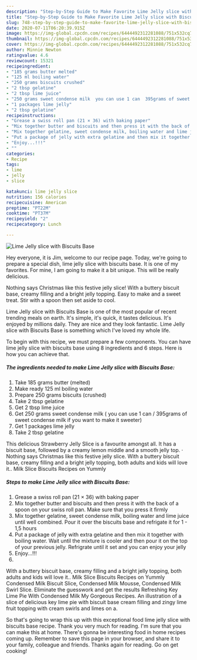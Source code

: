 ```yaml
---
description: "Step-by-Step Guide to Make Favorite Lime Jelly slice with Biscuits Base"
title: "Step-by-Step Guide to Make Favorite Lime Jelly slice with Biscuits Base"
slug: 748-step-by-step-guide-to-make-favorite-lime-jelly-slice-with-biscuits-base
date: 2020-07-11T06:20:39.915Z
image: https://img-global.cpcdn.com/recipes/6444492312281088/751x532cq70/lime-jelly-slice-with-biscuits-base-recipe-main-photo.jpg
thumbnail: https://img-global.cpcdn.com/recipes/6444492312281088/751x532cq70/lime-jelly-slice-with-biscuits-base-recipe-main-photo.jpg
cover: https://img-global.cpcdn.com/recipes/6444492312281088/751x532cq70/lime-jelly-slice-with-biscuits-base-recipe-main-photo.jpg
author: Minnie Newton
ratingvalue: 4.6
reviewcount: 15321
recipeingredient:
- "185 grams butter melted"
- "125 ml boiling water"
- "250 grams biscuits crushed"
- "2 tbsp gelatine"
- "2 tbsp lime juice"
- "250 grams sweet condense milk  you can use 1 can  395grams of sweet condense milk if you want to make it sweeter"
- "1 packages lime jelly"
- "2 tbsp gelatine"
recipeinstructions:
- "Grease a swiss roll pan (21 × 36) with baking paper"
- "Mix together butter and biscuits and then press it with the back of a spoon on your swiss roll pan. Make sure that you press it firmly"
- "Mix together gelatine, sweet condense milk, boiling water and lime juice until well combined. Pour it over the biscuits base and refrigate it for 1 - 1,5 hours"
- "Put a package of jelly with extra gelatine and then mix it together with boiling water. Wait until the mixture is cooler and then pour it on the top of your previous jelly. Refrigrate until it set and you can enjoy your jelly"
- "Enjoy...!!!"
- ""
categories:
- Recipe
tags:
- lime
- jelly
- slice

katakunci: lime jelly slice 
nutrition: 156 calories
recipecuisine: American
preptime: "PT22M"
cooktime: "PT37M"
recipeyield: "2"
recipecategory: Lunch

---
```



![Lime Jelly slice with Biscuits Base](https://img-global.cpcdn.com/recipes/6444492312281088/751x532cq70/lime-jelly-slice-with-biscuits-base-recipe-main-photo.jpg)

Hey everyone, it is Jim, welcome to our recipe page. Today, we're going to prepare a special dish, lime jelly slice with biscuits base. It is one of my favorites. For mine, I am going to make it a bit unique. This will be really delicious.

Nothing says Christmas like this festive jelly slice! With a buttery biscuit base, creamy filling and a bright jelly topping. Easy to make and a sweet treat. Stir with a spoon then set aside to cool.

Lime Jelly slice with Biscuits Base is one of the most popular of recent trending meals on earth. It's simple, it's quick, it tastes delicious. It's enjoyed by millions daily. They are nice and they look fantastic. Lime Jelly slice with Biscuits Base is something which I've loved my whole life.


To begin with this recipe, we must prepare a few components. You can have lime jelly slice with biscuits base using 8 ingredients and 6 steps. Here is how you can achieve that.

<!--inarticleads1-->

##### The ingredients needed to make Lime Jelly slice with Biscuits Base:

1. Take 185 grams butter (melted)
1. Make ready 125 ml boiling water
1. Prepare 250 grams biscuits (crushed)
1. Take 2 tbsp gelatine
1. Get 2 tbsp lime juice
1. Get 250 grams sweet condense milk ( you can use 1 can / 395grams of sweet condense milk if you want to make it sweeter)
1. Get 1 packages lime jelly
1. Take 2 tbsp gelatine


This delicious Strawberry Jelly Slice is a favourite amongst all. It has a biscuit base, followed by a creamy lemon middle and a smooth jelly top. · Nothing says Christmas like this festive jelly slice. With a buttery biscuit base, creamy filling and a bright jelly topping, both adults and kids will love it.. Milk Slice Biscuits Recipes on Yummly 

<!--inarticleads2-->

##### Steps to make Lime Jelly slice with Biscuits Base:

1. Grease a swiss roll pan (21 × 36) with baking paper
1. Mix together butter and biscuits and then press it with the back of a spoon on your swiss roll pan. Make sure that you press it firmly
1. Mix together gelatine, sweet condense milk, boiling water and lime juice until well combined. Pour it over the biscuits base and refrigate it for 1 - 1,5 hours
1. Put a package of jelly with extra gelatine and then mix it together with boiling water. Wait until the mixture is cooler and then pour it on the top of your previous jelly. Refrigrate until it set and you can enjoy your jelly
1. Enjoy...!!!
1. 


With a buttery biscuit base, creamy filling and a bright jelly topping, both adults and kids will love it.. Milk Slice Biscuits Recipes on Yummly Condensed Milk Biscuit Slice, Condensed Milk Mousse, Condensed Milk Swirl Slice. Eliminate the guesswork and get the results Refreshing Key Lime Pie With Condensed Milk My Gorgeous Recipes. An illustration of a slice of delicious key lime pie with biscuit base cream filling and zingy lime fruit topping with cream swirls and limes on a. 

So that's going to wrap this up with this exceptional food lime jelly slice with biscuits base recipe. Thank you very much for reading. I'm sure that you can make this at home. There's gonna be interesting food in home recipes coming up. Remember to save this page in your browser, and share it to your family, colleague and friends. Thanks again for reading. Go on get cooking!
